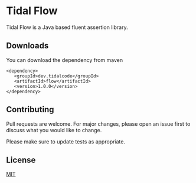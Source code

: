 # Tidal Flow

Tidal Flow is a Java based fluent assertion library.

## Downloads

You can download the dependency from maven

``` maven
<dependency>
   <groupId>dev.tidalcode</groupId>
   <artifactId>flow</artifactId>
   <version>1.0.0</version>
</dependency>
```


## Contributing
Pull requests are welcome. For major changes, please open an issue first to discuss what you would like to change.

Please make sure to update tests as appropriate.

## License
[MIT](https://choosealicense.com/licenses/mit/)
